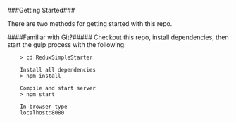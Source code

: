 ###Getting Started###

There are two methods for getting started with this repo.

####Familiar with Git?#####
Checkout this repo, install dependencies, then start the gulp process with the following:

```
	> cd ReduxSimpleStarter

	Install all dependencies
	> npm install

	Compile and start server
	> npm start

	In browser type
	localhost:8080
```
